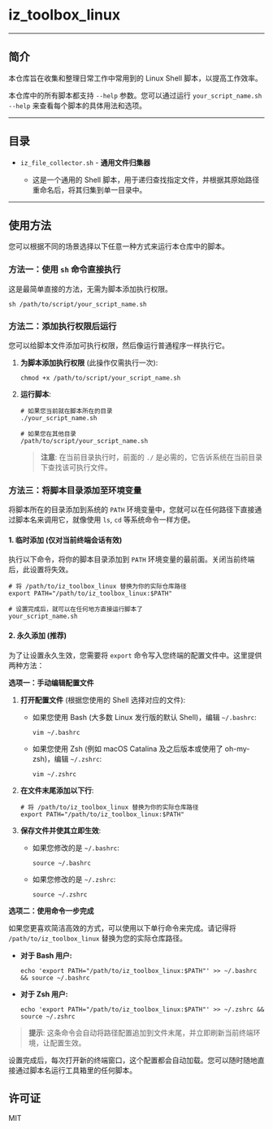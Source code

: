 # iz_toolbox_linux

---
## 简介

本仓库旨在收集和整理日常工作中常用到的 Linux Shell 脚本，以提高工作效率。

本仓库中的所有脚本都支持 `--help` 参数。您可以通过运行 `your_script_name.sh --help` 来查看每个脚本的具体用法和选项。

---
## 目录

- `iz_file_collector.sh` - **通用文件归集器**

	- 这是一个通用的 Shell 脚本，用于递归查找指定文件，并根据其原始路径重命名后，将其归集到单一目录中。

---
## 使用方法

您可以根据不同的场景选择以下任意一种方式来运行本仓库中的脚本。

### 方法一：使用 `sh` 命令直接执行

这是最简单直接的方法，无需为脚本添加执行权限。

```
sh /path/to/script/your_script_name.sh
```
    

### 方法二：添加执行权限后运行

您可以给脚本文件添加可执行权限，然后像运行普通程序一样执行它。

1. **为脚本添加执行权限** (此操作仅需执行一次):
    
    ```
    chmod +x /path/to/script/your_script_name.sh
    ```
    
2. **运行脚本**:
    
    ```
    # 如果您当前就在脚本所在的目录
    ./your_script_name.sh
    
    # 如果您在其他目录
    /path/to/script/your_script_name.sh
    ```
    
    > **注意**: 在当前目录执行时，前面的 `./` 是必需的，它告诉系统在当前目录下查找该可执行文件。
    

### 方法三：将脚本目录添加至环境变量

将脚本所在的目录添加到系统的 `PATH` 环境变量中，您就可以在任何路径下直接通过脚本名来调用它，就像使用 `ls`, `cd` 等系统命令一样方便。

#### 1. 临时添加 (仅对当前终端会话有效)

执行以下命令，将你的脚本目录添加到 `PATH` 环境变量的最前面。关闭当前终端后，此设置将失效。

```
# 将 /path/to/iz_toolbox_linux 替换为你的实际仓库路径
export PATH="/path/to/iz_toolbox_linux:$PATH"

# 设置完成后，就可以在任何地方直接运行脚本了
your_script_name.sh

```

#### 2. 永久添加 (推荐)

为了让设置永久生效，您需要将 `export` 命令写入您终端的配置文件中。这里提供两种方法：

**选项一：手动编辑配置文件**

1. **打开配置文件** (根据您使用的 Shell 选择对应的文件):
    
    - 如果您使用 Bash (大多数 Linux 发行版的默认 Shell)，编辑 `~/.bashrc`:
        
        ```
        vim ~/.bashrc
        ```
        
    - 如果您使用 Zsh (例如 macOS Catalina 及之后版本或使用了 oh-my-zsh)，编辑 `~/.zshrc`:
        
        ```
        vim ~/.zshrc
        ```
        
2. **在文件末尾添加以下行**:
    
    ```
    # 将 /path/to/iz_toolbox_linux 替换为你的实际仓库路径
    export PATH="/path/to/iz_toolbox_linux:$PATH"
    ```
    
3. **保存文件并使其立即生效**:
    
    - 如果您修改的是 `~/.bashrc`:
        
        ```
        source ~/.bashrc
        ```
        
    - 如果您修改的是 `~/.zshrc`:
        
        ```
        source ~/.zshrc
        ```
        

**选项二：使用命令一步完成**

如果您更喜欢简洁高效的方式，可以使用以下单行命令来完成。请记得将 `/path/to/iz_toolbox_linux` 替换为您的实际仓库路径。

- **对于 Bash 用户:**
    
    ```
    echo 'export PATH="/path/to/iz_toolbox_linux:$PATH"' >> ~/.bashrc && source ~/.bashrc
    ```
    
- **对于 Zsh 用户:**
    
    ```
    echo 'export PATH="/path/to/iz_toolbox_linux:$PATH"' >> ~/.zshrc && source ~/.zshrc
    ```
    

> **提示**: 这条命令会自动将路径配置追加到文件末尾，并立即刷新当前终端环境，让配置生效。

设置完成后，每次打开新的终端窗口，这个配置都会自动加载。您可以随时随地直接通过脚本名运行工具箱里的任何脚本。


## 许可证

MIT